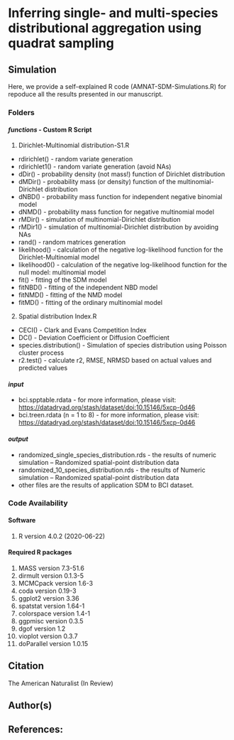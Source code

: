 # Inferring single- and multi-species distributional aggregation using quadrat sampling

## Simulation

Here, we provide a self-explained R code (AMNAT-SDM-Simulations.R) for repoduce all the results presented in our manuscript. 

###  **Folders**
#### *functions* - Custom R Script
1. Dirichlet-Multinomial distribution-S1.R
* rdirichlet()   - random variate generation
* rdirichlet1()  - random variate generation (avoid NAs)
* dDir()         - probability density (not mass!) function of Dirichlet distribution
* dMDir()        - probability mass (or density) function of the multinomial-Dirichlet distribution
* dNBD()         - probability mass function for independent negative binomial model 
* dNMD()         - probability mass function for negative multinomial model
* rMDir()        - simulation of multinomial-Dirichlet distribution
* rMDir1()       - simulation of multinomial-Dirichlet distribution by avoiding NAs
* rand()         - random matrices generation
* likelihood()   - calculation of the negative log-likelihood function for the Dirichlet-Multinomial model
* likelihood0()  - calculation of the negative log-likelihood function for the null model: multinomial model
* fit()          - fitting of the SDM model
* fitNBD()       - fitting of the independent NBD model
* fitNMD()       - fitting of the NMD model
* fitMD()        - fitting of the ordinary multinomial model
2. Spatial distribution Index.R
* CECI()         - Clark and Evans Competition Index
* DC()           - Deviation Coefficient or Diffusion Coefficient 
* species.distribution() - Simulation of species distribution using Poisson cluster process
* r2.test()      - calculate r2, RMSE, NRMSD based on actual values and predicted values
#### *input*
* bci.spptable.rdata           - for more information, please visit: https://datadryad.org/stash/dataset/doi:10.15146/5xcp-0d46
* bci.treen.rdata (n = 1 to 8) - for more information, please visit: https://datadryad.org/stash/dataset/doi:10.15146/5xcp-0d46
#### *output*
* randomized_single_species_distribution.rds - the results of numeric simulation – Randomized spatial-point distribution data
* randomized_10_species_distribution.rds     - the results of Numeric simulation – Randomized spatial-point distribution data
* other files are the results of application SDM to BCI dataset.

###  Code Availability
#### Software
1. R version 4.0.2 (2020-06-22)
#### Required R packages
1. MASS version 7.3-51.6
2. dirmult version 0.1.3-5
3. MCMCpack version 1.6-3
4. coda version 0.19-3
5. ggplot2 version 3.36
6. spatstat version 1.64-1
7. colorspace version 1.4-1
8. ggpmisc version 0.3.5
9. dgof version 1.2
10. vioplot version 0.3.7
11. doParallel version 1.0.15
## Citation

The American Naturalist (In Review)


## Author(s)

## References: 

